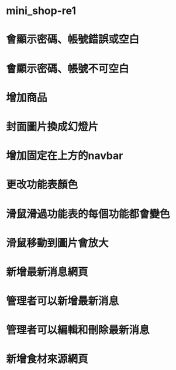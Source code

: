 # mini_shop-re1
# 會顯示密碼、帳號錯誤或空白
# 會顯示密碼、帳號不可空白
# 增加商品
# 封面圖片換成幻燈片
# 增加固定在上方的navbar
# 更改功能表顏色
# 滑鼠滑過功能表的每個功能都會變色
# 滑鼠移動到圖片會放大
# 新增最新消息網頁
# 管理者可以新增最新消息
# 管理者可以編輯和刪除最新消息
# 新增食材來源網頁
#

